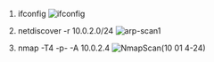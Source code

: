 1. ifconfig
![ifconfig](https://github.com/marufofficial670/Nmap/assets/143602093/da9d0060-fd66-4a85-822e-879b84f52d60)

2. netdiscover -r 10.0.2.0/24
![arp-scan1](https://github.com/marufofficial670/Nmap/assets/143602093/5206c69c-6c6b-4507-87ca-a6a2311c535f)

3. nmap -T4 -p- -A 10.0.2.4
![NmapScan(10 01 4-24)](https://github.com/marufofficial670/Nmap/assets/143602093/17b6ad8d-523e-40d8-aa9b-fcc701e730a5)
